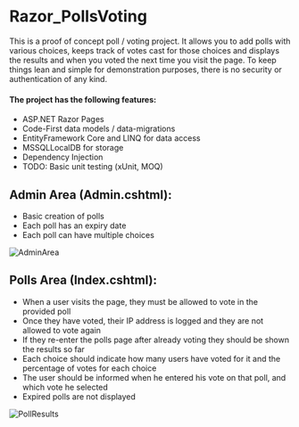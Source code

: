 # Razor_PollsVoting
This is a proof of concept poll / voting project. It allows you to add polls with various choices, keeps track of votes cast for those choices and displays the results and when you voted the next time you visit the page. To keep things lean and simple for demonstration purposes, there is no security or authentication of any kind.

#### The project has the following features:
* ASP.NET Razor Pages
* Code-First data models / data-migrations
* EntityFramework Core and LINQ for data access
* MSSQLLocalDB for storage
* Dependency Injection
* TODO: Basic unit testing (xUnit, MOQ)

## Admin Area (Admin.cshtml):

* Basic creation of polls
* Each poll has an expiry date
* Each poll can have multiple choices

![AdminArea](https://user-images.githubusercontent.com/68229225/121529250-82e63a80-c9fc-11eb-829f-552d4b7e0839.png)

## Polls Area (Index.cshtml):

* When a user visits the page, they must be allowed to vote in the provided poll
* Once they have voted, their IP address is logged and they are not allowed to vote again
* If they re-enter the polls page after already voting they should be shown the results so far
* Each choice should indicate how many users have voted for it and the percentage of votes for each choice
* The user should be informed when he entered his vote on that poll, and which vote he selected
* Expired polls are not displayed

![PollResults](https://user-images.githubusercontent.com/68229225/121528632-f3d92280-c9fb-11eb-9906-28a874874c31.png)
